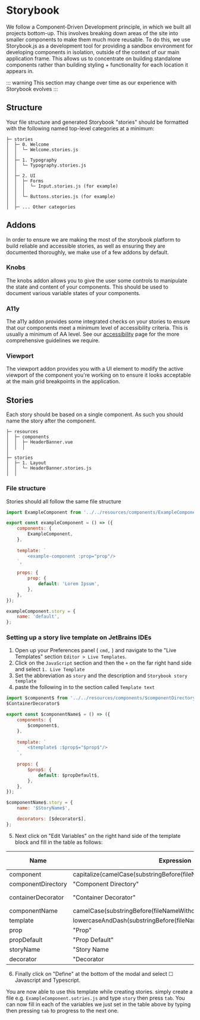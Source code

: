 # Storybook

We follow a Component-Driven Development principle, in which we built all projects bottom-up. This involves breaking down areas of the site into smaller components to make them much more reusable. To do this, we use Storybook.js as a development tool for providing a sandbox environment for developing components in isolation, outside of the context of our main application frame. This allows us to concentrate on building standalone components rather than building styling + functionality for each location it appears in.

::: warning
This section may change over time as our experience with Storybook evolves
:::

## Structure

Your file structure and generated Storybook "stories" should be formatted with the following named top-level categories at a minimum:

```
├─ stories
│  ├─ 0. Welcome
│  │  └─ Welcome.stories.js
│  │ 
│  ├─ 1. Typography
│  │  └─ Typography.stories.js
│  │ 
│  ├─ 2. UI
│  │  ├─ Forms
│  │  │  └─ Input.stories.js (for example)
│  │  │ 
│  │  └─ Buttons.stories.js (for example)
│  │ 
│  ├─ ... Other categories
``` 

## Addons

In order to ensure we are making the most of the storybook platform to build reliable and accessible stories, as well as ensuring they are documented thoroughly, we make use of a few addons by default.

### Knobs

The knobs addon allows you to give the user some controls to manipulate the state and content of your components. This should be used to document various variable states of your components.

### A11y

The a11y addon provides some integrated checks on your stories to ensure that our components meet a minimum level of accessibility criteria. This is usually a minimum of AA level. See our [accessibility](./frontend/accessibility) page for the more comprehensive guidelines we require.

### Viewport

The viewport addon provides you with a UI element to modify the active viewport of the component you're working on to ensure it looks acceptable at the main grid breakpoints in the application.

## Stories
Each story should be based on a single component. As such you should name the story after the component.  
```
├─ resources
│  ├─ components
│  │  ├─ HeaderBanner.vue
│  │  │  
│  
├─ stories
│  ├─ 1. Layout
│  │  └─ HeaderBanner.stories.js
│  │ 
``` 

### File structure

Stories should all follow the same file structure

```js
import ExampleComponent from '../../resources/components/ExampleComponent';

export const exampleComponent = () => ({
    components: {
        ExampleComponent,
    },
    
    template: `
        <example-component :prop="prop"/>
    `,
    
    props: {
        prop: {
            default: 'Lorem Ipsum',
        },
    },
});

exampleComponent.story = {
    name: 'default',
};

``` 
### Setting up a story live template on JetBrains IDEs

1. Open up your Preferences panel ( `cmd,` ) and navigate to the "Live Templates" section `Editor > Live Templates`. 
2. Click on the `JavaScript` section and then the `+` on the far right hand side and select `1. Live Template`
3. Set the abbreviation as `story` and the description and `Storybook story template` 
4. paste the following in to the section called `Template text`
```javascript
import $component$ from '../../resources/components/$componentDirectory$$component$';
$ContainerDecorator$

export const $componentName$ = () => ({
    components: {
        $component$,
    },
    
    template: `
        <$template$ :$prop$="$prop$"/>
    `,
    
    props: {
        $prop$: {
            default: $propDefault$,
        },
    },
});

$componentName$.story = {
    name: '$StoryName$',

    decorators: [$decorator$],
};

```

5. Next click on "Edit Variables" on the right hand side of the template block and fill in the table as follows: 
 
| Name | Expression | Default value | Skip if defined |
|---|---|---|---|
| component | capitalize(camelCase(substringBefore(fileNameWithoutExtension(),"."))) | | &#x2611; |
| componentDirectory | "Component Directory" | "directory/" | &#x2610; |
|containerDecorator | "Container Decorator" | "import ContainerDecorator from '../decorators/ContainerDecorator';" | &#x2610; |
| componentName | camelCase(substringBefore(fileNameWithoutExtension(),".")) | | &#x2611; |
| template | lowercaseAndDash(substringBefore(fileNameWithoutExtension(),".")) | | &#x2611; |
| prop | "Prop" | "prop" | &#x2610; |
| propDefault | "Prop Default" | "'Lorem ipsum'" | &#x2610; |
| storyName | "Story Name | "default" | &#x2610; |
| decorator | "Decorator | "ContainerDecorator" | &#x2610; |

6. Finally click on "Define" at the bottom of the modal and select &#x2610; Javascript and Typescript.

You are now able to use this template while creating stories. simply create a file e.g. `ExampleComponent.sotries.js` and type `story` then press `tab`. You can now fill in each of the variables we just set in the table above by typing then pressing `tab` to progress to the next one. 


